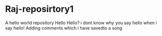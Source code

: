 # Raj-reposirtory1
A hello world repository
Hello Hello?  i dont know why you say hello when i say hello!
Adding comments which i have  savedto a song 
